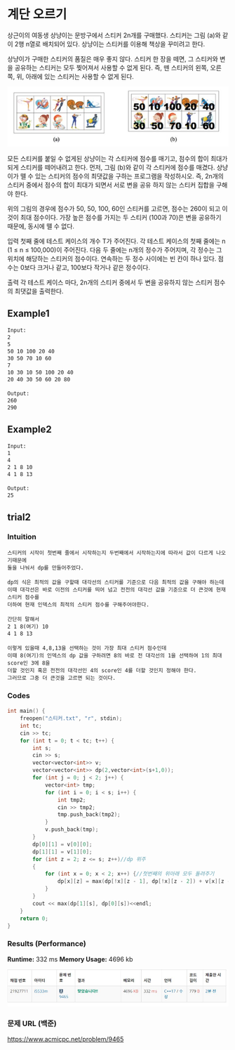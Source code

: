 # 계단 오르기  

상근이의 여동생 상냥이는 문방구에서 스티커 2n개를 구매했다. 스티커는 그림 (a)와 같이 2행 n열로 배치되어 있다. 상냥이는 스티커를 이용해 책상을 꾸미려고 한다.

상냥이가 구매한 스티커의 품질은 매우 좋지 않다. 스티커 한 장을 떼면, 그 스티커와 변을 공유하는 스티커는 모두 찢어져서 사용할 수 없게 된다. 즉, 뗀 스티커의 왼쪽, 오른쪽, 위, 아래에 있는 스티커는 사용할 수 없게 된다.

 

<p align="center"> 
<img src="./p1.JPG">
</p>

모든 스티커를 붙일 수 없게된 상냥이는 각 스티커에 점수를 매기고, 점수의 합이 최대가 되게 스티커를 떼어내려고 한다. 먼저, 그림 (b)와 같이 각 스티커에 점수를 매겼다. 상냥이가 뗄 수 있는 스티커의 점수의 최댓값을 구하는 프로그램을 작성하시오. 즉, 2n개의 스티커 중에서 점수의 합이 최대가 되면서 서로 변을 공유 하지 않는 스티커 집합을 구해야 한다.

위의 그림의 경우에 점수가 50, 50, 100, 60인 스티커를 고르면, 점수는 260이 되고 이 것이 최대 점수이다. 가장 높은 점수를 가지는 두 스티커 (100과 70)은 변을 공유하기 때문에, 동시에 뗄 수 없다.

입력
첫째 줄에 테스트 케이스의 개수 T가 주어진다. 각 테스트 케이스의 첫째 줄에는 n (1 ≤ n ≤ 100,000)이 주어진다. 다음 두 줄에는 n개의 정수가 주어지며, 각 정수는 그 위치에 해당하는 스티커의 점수이다. 연속하는 두 정수 사이에는 빈 칸이 하나 있다. 점수는 0보다 크거나 같고, 100보다 작거나 같은 정수이다. 

출력
각 테스트 케이스 마다, 2n개의 스티커 중에서 두 변을 공유하지 않는 스티커 점수의 최댓값을 출력한다.

## Example1

```
Input: 
2
5
50 10 100 20 40
30 50 70 10 60
7
10 30 10 50 100 20 40
20 40 30 50 60 20 80

Output: 
260
290
```
## Example2

```
Input: 
1
4
2 1 8 10
4 1 8 13

Output:
25
```

## trial2
### Intuition
```
스티커의 시작이 첫번째 줄에서 시작하는지 두번째에서 시작하는지에 따라서 값이 다르게 나오기때문에
둘을 나눠서 dp를 만들어주었다.

dp의 식은 최적의 값을 구할때 대각선의 스티커를 기준으로 다음 최적의 값을 구해야 하는데
이때 대각선은 바로 이전의 스티커를 띄어 넘고 전전의 대각선 값을 기준으로 더 큰것에 현재 스티커 점수를
더하여 현재 인덱스의 최적의 스티커 점수를 구해주어야한다.

간단히 말해서
2 1 8(여기) 10
4 1 8 13

이렇게 있을때 4,8,13을 선택하는 것이 가장 최대 스티커 점수인데
이때 8(여기)의 인덱스의 dp 값을 구하려면 8의 바로 전 대각선의 1을 선택하여 1의 최대 score인 3에 8을 
더할 것인지 혹은 전전의 대각선인 4의 score인 4를 더할 것인지 정해야 한다. 
그러므로 그중 더 큰것을 고르면 되는 것이다. 

```
### Codes  
```cpp
int main() {
    freopen("스티커.txt", "r", stdin);
    int tc;
    cin >> tc;
    for (int t = 0; t < tc; t++) {
        int s;
        cin >> s;
        vector<vector<int>> v;
        vector<vector<int>> dp(2,vector<int>(s+1,0));
        for (int j = 0; j < 2; j++) {
            vector<int> tmp;
            for (int i = 0; i < s; i++) {
                int tmp2;
                cin >> tmp2;
                tmp.push_back(tmp2);
            }
            v.push_back(tmp);
        }
        dp[0][1] = v[0][0];
        dp[1][1] = v[1][0];
        for (int z = 2; z <= s; z++)//dp 위주
        {
            for (int x = 0; x < 2; x++) {//첫번째의 위아래 모두 돌려주기
                dp[x][z] = max(dp[!x][z - 1], dp[!x][z - 2]) + v[x][z - 1];
            }
        }
        cout << max(dp[1][s], dp[0][s])<<endl;
    }
    return 0;
}
```

### Results (Performance)  
**Runtime:** 332 ms 
**Memory Usage:** 	4696 kb 

<p align="center"> 
<img src="./capture.JPG">
</p>


### 문제 URL (백준)  
https://www.acmicpc.net/problem/9465